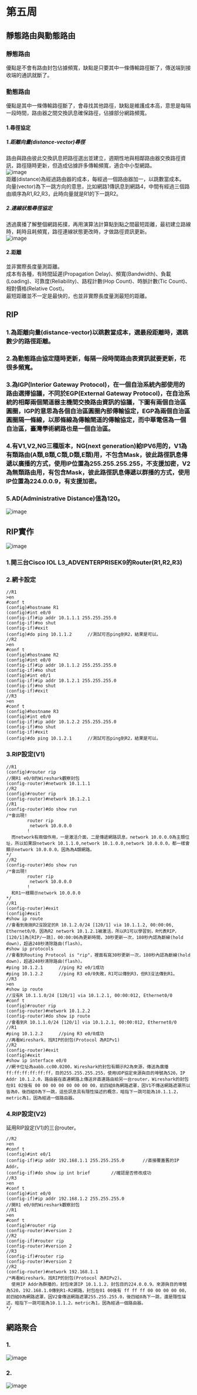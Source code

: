 # 第五周
##  靜態路由與動態路由
### 靜態路由
優點是不會有路由封包佔據頻寬，缺點是只要其中一條傳輸路徑斷了，傳送端到接收端的通訊就斷了。    
### 動態路由
優點是其中一條傳輸路徑斷了，會尋找其他路徑，缺點是維護成本高，意思是每隔一段時間，路由器之間交換訊息確保路徑，佔據部分網路頻寬。    
#### 1.尋徑協定      
##### 1.距離向量(distance-vector)尋徑      
路由與路由彼此交換訊息把路徑選出並建立，週期性地與相鄰路由器交換路徑資訊，路徑隨時更新，但造成佔據許多傳輸頻寬，適合中小型網路。     
![image](https://github.com/LarrySu508/cisco-note/blob/master/week5/IMG20191008142149.jpg)    
距離(distance)為經過路由器的成本，每經過一個路由器加一，以跳數當成本。      
向量(vector)為下一跳方向的意思，比如網路1傳訊息到網路4，中間有經過三個路由順序為R1,R2,R3，此時向量就是R1的下一跳R2。    
##### 2.連線狀態尋徑協定     
透過廣播了解整個網路拓撲，再用演算法計算點到點之間最短距離，最初建立路線時，耗時且耗頻寬，路徑連線狀態更改時，才做路徑資訊更新。     
![image](https://github.com/LarrySu508/cisco-note/blob/master/week5/IMG_20191008_141540.jpg)     
#### 2.距離
並非實際長度量測距離。       
成本有各種，有時間延遲(Propagation Delay)、頻寬(Bandwidth)、負載(Loading)、可靠度(Reliability)、路程計數(Hop Count)、時脈計數(Tic Count)、相對價格(Relative Cost)。      
最短距離並不一定是最快的，也並非實際長度量測最短的距離。         
## RIP
### 1.為距離向量(distance-vector)以跳數當成本，選最段距離時，選跳數少的路徑距離。   
### 2.為動態路由協定隨時更新，每隔一段時間路由表資訊就要更新，花很多頻寬。
### 3.為IGP(Interior Gateway Protocol)，在一個自治系統內部使用的路由選擇協議，不同於EGP(External Gateway Protocol)，在自治系統的相鄰兩個閘道器主機間交換路由資訊的協議，下圖有兩個自治區圓圈，IGP的意思為各個自治區圓圈內部傳輸協定，EGP為兩個自治區圓圈隔一條線，以那條線為傳輸閘道的傳輸協定，而中華電信為一個自治區，臺灣學術網路也是一個自治區。
### 4.有V1,V2,NG三種版本，NG(next generation)給IPV6用的，V1為有類路由(A類,B類,C類,D類,E類)用，不包含Mask，彼此路徑訊息傳遞以廣播的方式，使用IP位置為255.255.255.255，不支援加密，V2為無類路由用，有包含Mask，彼此路徑訊息傳遞以群播的方式，使用IP位置為224.0.0.9，有支援加密。
### 5.AD(Administrative Distance)值為120。
![image](https://github.com/LarrySu508/cisco-note/blob/master/week5/IMG20191008161656.jpg)     
## RIP實作
![image](https://github.com/LarrySu508/cisco-note/blob/master/week5/IMG1.png)    
### 1.開三台Cisco IOL L3_ADVENTERPRISEK9的Router(R1,R2,R3)    
### 2.網卡設定
```
//R1
>en
#conf t
(config)#hostname R1
(config)#int e0/0
(config-if)#ip addr 10.1.1.1 255.255.255.0
(config-if)#no shut
(config-if)#exit
(config)#do ping 10.1.1.2      //測試可否ping到R2，結果是可以。
//R2
>en
#conf t
(config)#hostname R2
(config)#int e0/0
(config-if)#ip addr 10.1.1.2 255.255.255.0
(config-if)#no shut
(config)#int e0/1
(config-if)#ip addr 10.1.2.1 255.255.255.0
(config-if)#no shut
(config-if)#exit
//R3
>en
#conf t
(config)#hostname R3
(config)#int e0/0
(config-if)#ip addr 10.1.2.2 255.255.255.0
(config-if)#no shut
(config-if)#exit
(config)#do ping 10.1.2.1      //測試可否ping到R2，結果是可以。
```
### 3.RIP設定(V1)
```
//R1
(config)#router rip
//開R1 e0/0的Wireshark觀察封包
(config-router)#network 10.1.1.1
//R2
(config)#router rip
(config-router)#network 10.1.2.1
//R1
(config-router)#do show run
/*會出現!
        router rip
         network 10.0.0.0
        !
  而network有兩個作用，一是激活介面，二是傳遞網路訊息，network 10.0.0.0為主類位址，所以如果設network 10.1.1.0,network 10.1.0.0,network 10.0.0.0，都一樣會顯示network 10.0.0.0，因為為A類網路。
*/
//R2
(config-router)#do show run
/*會出現!
        router rip
         network 10.0.0.0
        !
  和R1一樣顯示network 10.0.0.0
*/
//R1
(config-router)#exit
(config)#exit
#show ip route
//會看到剛剛R2沒設定的R 10.1.2.0/24 [120/1] via 10.1.1.2, 00:00:06, Ethernet0/0，因為R2 network 10.1.2.1被激活，所以R1可以學習到，R代表RIP，[120/1]為[RIP/一跳]，00:00:06為更新時間，30秒更新一次，180秒內認為斷線(hold down)，超過240秒清除路由(flash)。
#show ip protocols
//會看到Routing Protocol is "rip"，裡面有寫30秒更新一次，180秒內認為斷線(hold down)，超過240秒清除路由(flash)。
#ping 10.1.2.1      //ping R2 e0/1成功
#ping 10.1.2.2      //ping R3 e0/0失敗，R1可以傳到R3，但R3沒法傳到R1。
//R3
>en
#show ip route
//沒有R 10.1.1.0/24 [120/1] via 10.1.2.1, 00:00:012, Ethernet0/0
#conf t
(config)#router rip
(config-router)#network 10.1.2.2
(config-router)#do show ip route
//會看到R 10.1.1.0/24 [120/1] via 10.1.2.1, 00:00:012, Ethernet0/0
//R1
#ping 10.1.2.2      //ping R3 e0/0成功
//再看Wireshark，找RIP的封包(Protocol 為RIPv1)
//R2
(config-router)#exit
(config)#exit
#show ip interface e0/0
//網卡位址為aabb.cc00.0200，Wireshark的封包有顯示R2為來源，傳送為廣播ff:ff:ff:ff:ff:ff，目的255.255.255.255，使用UDP協定來源與目的埠號為520，IP Addr 10.1.2.0，路由器在直連網路上傳送非直連路由給另一台router，Wireshark的封包在01 02後有 00 00 00 00 00 00 00 00，前四組0為網路遮罩，因V1不傳送網路遮罩所以皆為0，後四組0為下一跳，這些訊息具有隱性描述的概念，暗指下一跳可能為10.1.1.2，metric為1，因為經過一個路由器。
```
### 4.RIP設定(V2)
延用RIP設定(V1)的三台router。
```
//R2
>en
#conf t
(config)#int e0/1
(config-if)#ip addr 192.168.1.1 255.255.255.0       //直接覆蓋舊的IP Addr。
(config-if)#do show ip int brief        //確認是否修改成功
//R3
>en
#conf t
(config)#int e0/0
(config-if)#ip addr 192.168.1.2 255.255.255.0   
//開R1 e0/0的Wireshark觀察封包
//R1
>en
#conf t
(config)#router rip
(config-router)#version 2
//R2
(config-if)#router rip
(config-router)#version 2
//R3
(config-if)#router rip
(config-router)#version 2
//R2
(config-router)#network 192.168.1.1
/*再看Wireshark，找RIP的封包(Protocol 為RIPv2)。
  使用IP Addr為群播的，封包來源IP 10.1.1.2，封包目的224.0.0.9，來源與目的埠號為520，192.168.1.0傳到R1-R2網路，封包在01 00後有 ff ff ff 00 00 00 00 00，前四組0為網路遮罩，因V2會傳送網路遮罩255.255.255.0，後四組0為下一跳，還是隱性描述，暗指下一跳可能為10.1.1.2，metric為1，因為經過一個路由器。
*/
```
## 網路聚合
### 1.
![image](https://github.com/LarrySu508/cisco-note/blob/master/week5/IMG_20191008_152221.jpg)
### 2.
![image](https://github.com/LarrySu508/cisco-note/blob/master/week5/IMG20191008161657.jpg)